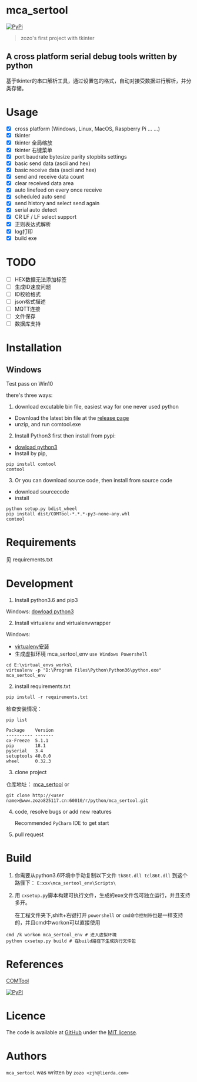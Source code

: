 mca_sertool
===========

[![PyPi](https://img.shields.io/pypi/v/mca_sertool.svg)](https://pypi.python.org/pypi/mca_sertool)

> zozo's first project with tkinter

A cross platform serial debug tools written by python
--------
基于tkinter的串口解析工具，通过设置包的格式，自动对接受数据进行解析，并分类存储。

# Usage


- [x] cross platform (Windows, Linux, MacOS, Raspberry Pi ... ...)
- [x] tkinter
- [x] tkinter 全局缩放
- [x] tkinter 右键菜单
- [x] port baudrate bytesize parity stopbits settings
- [x] basic send data (ascii and hex)
- [x] basic receive data (ascii and hex)
- [x] send and receive data count
- [x] clear received data area
- [x] auto linefeed on every once receive
- [x] scheduled auto send
- [x] send history and select send again
- [x] serial auto detect
- [x] CR LF / LF select support
- [x] 正则表达式解析
- [x] log打印
- [x] build exe

# TODO

- [ ] HEX数据无法添加标签
- [ ] 生成ID速度问题
- [ ] ID校验格式
- [ ] json格式描述
- [ ] MQTT连接
- [ ] 文件保存
- [ ] 数据库支持

# Installation

## Windows

Test pass on Win10

there's three ways:
1. download excutable bin file, easiest way for one never used python
  * Download the latest bin file at the [release page](https://github.com/Neutree/COMTool/releases)
  * unzip, and run comtool.exe
2. Install Python3 first then install from pypi:
  * [dowload python3](https://www.python.org/downloads/)
  * Install by pip,
```
pip install comtool
comtool
```
3. Or you can download source code, then install from source code
  * download sourcecode
  * install
```
python setup.py bdist_wheel
pip install dist/COMTool-*.*.*-py3-none-any.whl
comtool
```


# Requirements

见 requirements.txt

# Development


1. Install python3.6 and pip3

Windows: 
  [dowload python3](https://www.python.org/downloads/)
  
2. Install virtualenv and virtualenvwrapper

Windows: 
  * [virtualenv安装](https://www.jianshu.com/p/a22cfdcc2558)
  * 生成虚拟环境 mca_sertool_env  `use Windows Powershell` 

```
cd E:\virtual_envs_works\
virtualenv -p "D:\Program Files\Python\Python36\python.exe" mca_sertool_env
```

2. install requirements.txt
```
pip install -r requirements.txt
```
检查安装情况：
```
pip list
```

```
Package    Version
---------- -------
cx-Freeze  5.1.1
pip        18.1
pyserial   3.4
setuptools 40.0.0
wheel      0.32.3

```


3. clone project

仓库地址：
[mca_sertool](http://www.zozo825117.cn:60010/summary/python%2Fmca_sertool.git) or
```
git clone http://<user name>@www.zozo825117.cn:60010/r/python/mca_sertool.git
```

4. code, resolve bugs or add new reatures

    Recommended `PyCharm` IDE to get start


5. pull request

# Build
1. 你需要从python3.6环境中手动复制以下文件
    `tk86t.dll
    tcl86t.dll`
    到这个路径下：
    `E:xxx\mca_sertool_env\Scripts\`

2. 用 `cxsetup.py`脚本构建可执行文件，生成的exe文件包可独立运行，并且支持多开。
    
    在工程文件夹下,shift+右键打开 `powershell` or `cmd命令控制符`也是一样支持的，并且cmd中workon可以直接使用
```
cmd /k workon mca_sertool_env # 进入虚拟环境
python cxsetup.py build # 在build路径下生成执行文件包
```


# References
[COMTool](https://github.com/Neutree/COMTool)

[![PyPI](https://img.shields.io/pypi/v/comtool.svg)](https://pypi.python.org/pypi/comtool/)

# Licence

The code is available at [GitHub][home] under the [MIT license][license].

# Authors

`mca_sertool` was written by `zozo <zjh@lierda.com>`

[home]: https://github.com/revolunet/sublimetext-markdown-preview
[license]: http://revolunet.mit-license.org

